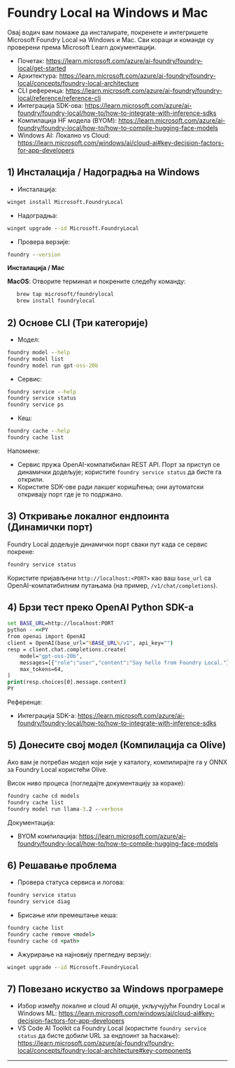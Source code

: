 <!--
CO_OP_TRANSLATOR_METADATA:
{
  "original_hash": "02b037f55de779607eb12edcc7a7fcf2",
  "translation_date": "2025-09-26T19:00:04+00:00",
  "source_file": "Module07/foundrylocal.md",
  "language_code": "sr"
}
-->
# Foundry Local на Windows и Mac

Овај водич вам помаже да инсталирате, покренете и интегришете Microsoft Foundry Local на Windows и Mac. Сви кораци и команде су проверени према Microsoft Learn документацији.

- Почетак: https://learn.microsoft.com/azure/ai-foundry/foundry-local/get-started
- Архитектура: https://learn.microsoft.com/azure/ai-foundry/foundry-local/concepts/foundry-local-architecture
- CLI референца: https://learn.microsoft.com/azure/ai-foundry/foundry-local/reference/reference-cli
- Интеграција SDK-ова: https://learn.microsoft.com/azure/ai-foundry/foundry-local/how-to/how-to-integrate-with-inference-sdks
- Компилација HF модела (BYOM): https://learn.microsoft.com/azure/ai-foundry/foundry-local/how-to/how-to-compile-hugging-face-models
- Windows AI: Локално vs Cloud: https://learn.microsoft.com/windows/ai/cloud-ai#key-decision-factors-for-app-developers

## 1) Инсталација / Надоградња на Windows

- Инсталација:
```cmd
winget install Microsoft.FoundryLocal
```
- Надоградња:
```cmd
winget upgrade --id Microsoft.FoundryLocal
```
- Провера верзије:
```cmd
foundry --version
```
     
**Инсталација / Mac**

**MacOS**: 
Отворите терминал и покрените следећу команду:
```bash
   brew tap microsoft/foundrylocal
   brew install foundrylocal
```

## 2) Основе CLI (Три категорије)

- Модел:
```cmd
foundry model --help
foundry model list
foundry model run gpt-oss-20b
```
- Сервис:
```cmd
foundry service --help
foundry service status
foundry service ps
```
- Кеш:
```cmd
foundry cache --help
foundry cache list
```

Напомене:
- Сервис пружа OpenAI-компатибилан REST API. Порт за приступ се динамички додељује; користите `foundry service status` да бисте га открили.
- Користите SDK-ове ради лакшег коришћења; они аутоматски откривају порт где је то подржано.

## 3) Откривање локалног ендпоинта (Динамички порт)

Foundry Local додељује динамички порт сваки пут када се сервис покрене:
```cmd
foundry service status
```
Користите пријављени `http://localhost:<PORT>` као ваш `base_url` са OpenAI-компатибилним путањама (на пример, `/v1/chat/completions`).

## 4) Брзи тест преко OpenAI Python SDK-а

```cmd
set BASE_URL=http://localhost:PORT
python - <<PY
from openai import OpenAI
client = OpenAI(base_url="%BASE_URL%/v1", api_key="")
resp = client.chat.completions.create(
    model="gpt-oss-20b",
    messages=[{"role":"user","content":"Say hello from Foundry Local."}],
    max_tokens=64,
)
print(resp.choices[0].message.content)
PY
```
Референце:
- Интеграција SDK-а: https://learn.microsoft.com/azure/ai-foundry/foundry-local/how-to/how-to-integrate-with-inference-sdks

## 5) Донесите свој модел (Компилација са Olive)

Ако вам је потребан модел који није у каталогу, компилирајте га у ONNX за Foundry Local користећи Olive.

Висок ниво процеса (погледајте документацију за кораке):
```cmd
foundry cache cd models
foundry cache list
foundry model run llama-3.2 --verbose
```
Документација:
- BYOM компилација: https://learn.microsoft.com/azure/ai-foundry/foundry-local/how-to/how-to-compile-hugging-face-models

## 6) Решавање проблема

- Провера статуса сервиса и логова:
```cmd
foundry service status
foundry service diag
```
- Брисање или премештање кеша:
```cmd
foundry cache list
foundry cache remove <model>
foundry cache cd <path>
```
- Ажурирање на најновију прегледну верзију:
```cmd
winget upgrade --id Microsoft.FoundryLocal
```

## 7) Повезано искуство за Windows програмере

- Избор између локалне и cloud AI опције, укључујући Foundry Local и Windows ML:
  https://learn.microsoft.com/windows/ai/cloud-ai#key-decision-factors-for-app-developers
- VS Code AI Toolkit са Foundry Local (користите `foundry service status` да бисте добили URL за ендпоинт за ћаскање):
  https://learn.microsoft.com/azure/ai-foundry/foundry-local/concepts/foundry-local-architecture#key-components

---

